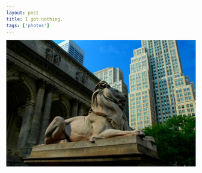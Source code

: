```yaml
---
layout: post
title: I got nothing.
tags: ['photos']
---
```



![Lion :: Nikon D70 : 1/320s : f/8 : ISO 200](/media/2005/06/lion.jpg)

